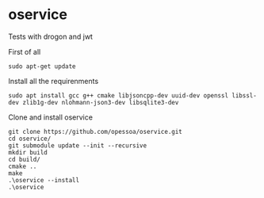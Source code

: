 # oservice
Tests with drogon and jwt


First of all

```
sudo apt-get update
```

Install all the requirenments

```
sudo apt install gcc g++ cmake libjsoncpp-dev uuid-dev openssl libssl-dev zlib1g-dev nlohmann-json3-dev libsqlite3-dev
```

Clone and install oservice
```
git clone https://github.com/opessoa/oservice.git
cd oservice/
git submodule update --init --recursive
mkdir build
cd build/
cmake ..
make
.\oservice --install
.\oservice
```